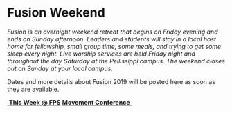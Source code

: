 # Fusion Weekend  
*Fusion is an overnight weekend retreat that begins on Friday evening and ends on Sunday afternoon. Leaders and students will stay in a local host home for fellowship, small group time, some meals, and trying to get some sleep every night. Live worship services are held Friday night and throughout the day Saturday at the Pellissippi campus. The weekend closes out on Sunday at your local campus.*

Dates and more details about Fusion 2019 will be posted here as soon as they are available.  


<!--End of Markdown Content-->

<!--Bottom Page Nav Buttons-->
<a class="btn btn-default btn-sm" href="/" role="button"><i class="fa fa-arrow-left"></i>&nbsp;<b>This Week @ FPS</b></a>
<a class="btn btn-default btn-sm" href="/fusion" role="button"><b>Movement Conference</b>&nbsp;<i class="fa fa-arrow-right"></i></a>
